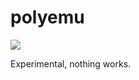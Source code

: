 polyemu
=======
[![](https://goci.herokuapp.com/project/image/github.com/krasin/polyemu)](http://goci.me/project/github.com/krasin/polyemu)

Experimental, nothing works.
